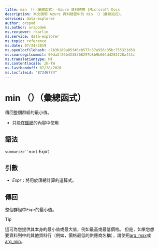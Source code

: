 ```yaml
---
title: min （）（彙總函式）-Azure 資料總管 |Microsoft Docs
description: 本文說明 Azure 資料總管中的 min （）（彙總函式）。
services: data-explorer
author: orspod
ms.author: orspodek
ms.reviewer: rkarlin
ms.service: data-explorer
ms.topic: reference
ms.date: 07/24/2019
ms.openlocfilehash: c7b3b189a85f46cb577c37a956c35bc755321d68
ms.sourcegitcommit: 09da3f26b4235368297b8b9b604d4282228a443c
ms.translationtype: MT
ms.contentlocale: zh-TW
ms.lasthandoff: 07/28/2020
ms.locfileid: "87346774"
---
```

# <a name="min-aggregation-function"></a>min （）（彙總函式）

傳回整個群組的最小值。 

* 只能在[匯總](summarizeoperator.md)的內容中使用

## <a name="syntax"></a>語法

`summarize``min(` *Expr*`)`

## <a name="arguments"></a>引數

* *Expr*：將用於匯總計算的運算式。 

## <a name="returns"></a>傳回

整個群組中*Expr*的最小值。
 
> [!TIP]
> 這可為您提供其本身的最小值或最大值，例如最高或最低價格。 但是，如果您想要資料列中的其他資料行（例如，價格最低的供應商名稱），請使用[arg_max](arg-max-aggfunction.md)或[arg_min](arg-min-aggfunction.md)。